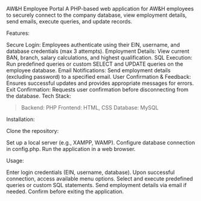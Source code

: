 AW&H Employee Portal
A PHP-based web application for AW&H employees to securely connect to the company database, view employment details, send emails, execute queries, and update records.

Features:

Secure Login: Employees authenticate using their EIN, username, and database credentials (max 3 attempts).
Employment Details: View current BAN, branch, salary calculations, and highest qualification.
SQL Execution: Run predefined queries or custom SELECT and UPDATE queries on the employee database.
Email Notifications: Send employment details (excluding password) to a specified email.
User Confirmation & Feedback: Ensures successful updates and provides appropriate messages for errors.
Exit Confirmation: Requests user confirmation before disconnecting from the database.
Tech Stack:
> Backend: PHP
> Frontend: HTML, CSS
> Database: MySQL

Installation:

Clone the repository:

Set up a local server (e.g., XAMPP, WAMP).
Configure database connection in config.php.
Run the application in a web browser.


Usage:

Enter login credentials (EIN, username, database).
Upon successful connection, access available menu options.
Select and execute predefined queries or custom SQL statements.
Send employment details via email if needed.
Confirm before exiting the application.

